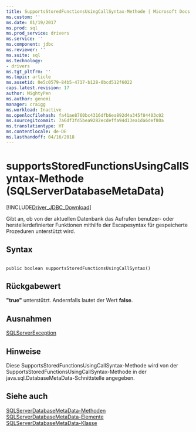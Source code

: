 ```yaml
---
title: SupportsStoredFunctionsUsingCallSyntax-Methode | Microsoft Docs
ms.custom: ''
ms.date: 01/19/2017
ms.prod: sql
ms.prod_service: drivers
ms.service: ''
ms.component: jdbc
ms.reviewer: ''
ms.suite: sql
ms.technology:
- drivers
ms.tgt_pltfrm: ''
ms.topic: article
ms.assetid: 0e5c0579-84b5-4717-b128-0bcd512f6022
caps.latest.revision: 17
author: MightyPen
ms.author: genemi
manager: craigg
ms.workload: Inactive
ms.openlocfilehash: fa41ae8760bc4316dfb6ea892d4a345f84403c02
ms.sourcegitcommit: 7a6df3fd5bea9282ecdeffa94d13ea1da6def80a
ms.translationtype: HT
ms.contentlocale: de-DE
ms.lasthandoff: 04/16/2018
---
```

# <a name="supportsstoredfunctionsusingcallsyntax-method-sqlserverdatabasemetadata"></a>supportsStoredFunctionsUsingCallSyntax-Methode (SQLServerDatabaseMetaData)
[!INCLUDE[Driver_JDBC_Download](../../../includes/driver_jdbc_download.md)]

  Gibt an, ob von der aktuellen Datenbank das Aufrufen benutzer- oder herstellerdefinierter Funktionen mithilfe der Escapesyntax für gespeicherte Prozeduren unterstützt wird.  
  
## <a name="syntax"></a>Syntax  
  
```  
  
public boolean supportsStoredFunctionsUsingCallSyntax()  
```  
  
## <a name="return-value"></a>Rückgabewert  
 **"true"** unterstützt. Andernfalls lautet der Wert **false**.  
  
## <a name="exceptions"></a>Ausnahmen  
 [SQLServerException](../../../connect/jdbc/reference/sqlserverexception-class.md)  
  
## <a name="remarks"></a>Hinweise  
 Diese SupportsStoredFunctionsUsingCallSyntax-Methode wird von der SupportsStoredFunctionsUsingCallSyntax-Methode in der java.sql.DatabaseMetaData-Schnittstelle angegeben.  
  
## <a name="see-also"></a>Siehe auch  
 [SQLServerDatabaseMetaData-Methoden](../../../connect/jdbc/reference/sqlserverdatabasemetadata-methods.md)   
 [SQLServerDatabaseMetaData-Elemente](../../../connect/jdbc/reference/sqlserverdatabasemetadata-members.md)   
 [SQLServerDatabaseMetaData-Klasse](../../../connect/jdbc/reference/sqlserverdatabasemetadata-class.md)  
  
  
